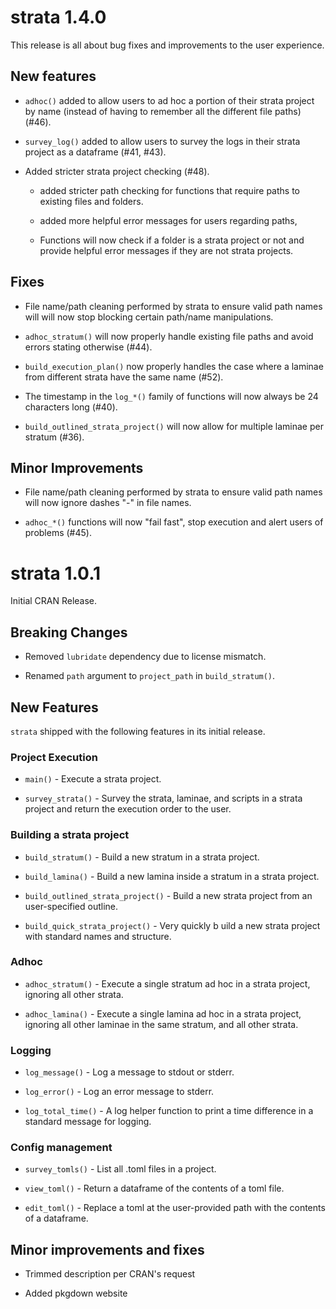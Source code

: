 # strata 1.4.0

This release is all about bug fixes and improvements to the user experience.

## New features

* `adhoc()` added to allow users to ad hoc a portion of their strata project
by name (instead of having to remember all the different file paths) (#46).

* `survey_log()` added to allow users to survey the logs in their strata project
as a dataframe (#41, #43).

* Added stricter strata project checking (#48).
  
  * added stricter path checking for functions that require paths to existing
files and folders.
  
  * added more helpful error messages for users regarding paths,
  
  * Functions will now check if a folder is a strata project or not and provide
helpful error messages if they are not strata projects.

## Fixes

* File name/path cleaning performed by strata to ensure valid path names will
will now stop blocking certain path/name manipulations.

* `adhoc_stratum()` will now properly handle existing file paths and avoid 
errors stating otherwise (#44).

* `build_execution_plan()` now properly handles the case where a laminae from
different strata have the same name (#52).

* The timestamp in the `log_*()` family of functions will now always be 24
characters long (#40).

* `build_outlined_strata_project()` will now allow for multiple laminae
per stratum (#36).

## Minor Improvements

* File name/path cleaning performed by strata to ensure valid path names will 
now ignore dashes "-" in file names.

* `adhoc_*()` functions will now "fail fast", stop execution and alert users
of problems (#45).

# strata 1.0.1

Initial CRAN Release.

## Breaking Changes

* Removed `lubridate` dependency due to license mismatch.

* Renamed `path` argument to `project_path` in `build_stratum()`.

## New Features

`strata` shipped with the following features in its initial release.

### Project Execution

* `main()` - Execute a strata project.

* `survey_strata()` - Survey the strata, laminae, and scripts in a strata 
project and return the execution order to the user.

### Building a strata project

* `build_stratum()` - Build a new stratum in a strata project.

* `build_lamina()` - Build a new lamina inside a stratum in a strata project.

* `build_outlined_strata_project()` - Build a new strata project from an 
user-specified outline.

* `build_quick_strata_project()` - Very quickly b uild a new strata project with 
standard names and structure.

### Adhoc

* `adhoc_stratum()` - Execute a single stratum ad hoc in a strata project,
ignoring all other strata.

* `adhoc_lamina()` - Execute a single lamina ad hoc in a strata project,
ignoring all other laminae in the same stratum, and all other strata.

### Logging

* `log_message()` - Log a message to stdout or stderr.

* `log_error()` - Log an error message to stderr.

* `log_total_time()` - A log helper function to print a time difference
in a standard message for logging.

### Config management

* `survey_tomls()` - List all .toml files in a project.

* `view_toml()` - Return a dataframe of the contents of a toml file.

* `edit_toml()` - Replace a toml at the user-provided path with the contents of 
a dataframe.


## Minor improvements and fixes

* Trimmed description per CRAN's request

* Added pkgdown website
